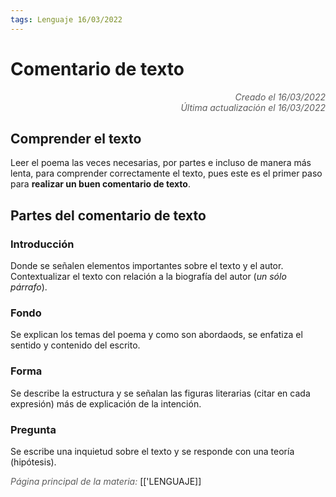 ```yaml
---
tags: Lenguaje 16/03/2022
---
```


# Comentario de texto
<div style="text-align: right; opacity: 0.7; font-style: italic;">Creado el 16/03/2022</div>
<div style="text-align: right; opacity: 0.7; font-style: italic;">Última actualización el 16/03/2022</div>

## Comprender el texto

Leer el poema las veces necesarias, por partes e incluso de manera más lenta, para comprender correctamente el texto, pues este es el primer paso para **realizar un buen comentario de texto**.

## Partes del comentario de texto

### Introducción

Donde se señalen elementos importantes sobre el texto y el autor. Contextualizar el texto con relación a la biografía del autor (*un sólo párrafo*).

### Fondo

Se explican los temas del poema y como son abordaods, se enfatiza el sentido y contenido del escrito.

### Forma

Se describe la estructura y se señalan las figuras literarias (citar en cada expresión) más de explicación de la intención.

### Pregunta 

Se escribe una inquietud sobre el texto y se responde con una teoría (hipótesis).

<span style="opacity: 0.7; font-style: italic;">Página principal de la materia:</span> [['LENGUAJE]]